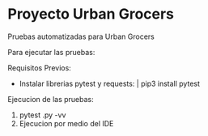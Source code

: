 # Proyecto Urban Grocers

Pruebas automatizadas para Urban Grocers

Para ejecutar las pruebas:

Requisitos Previos:

- Instalar librerias pytest y requests:
  | pip3 install pytest

Ejecucion de las pruebas:

1.  pytest <Path-to-test-file>.py -vv
2.  Ejecucion por medio del IDE
